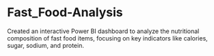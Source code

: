 # Fast_Food-Analysis
Created an interactive Power BI dashboard to analyze the nutritional composition of fast food items, focusing on key indicators like calories, sugar, sodium, and protein. 
